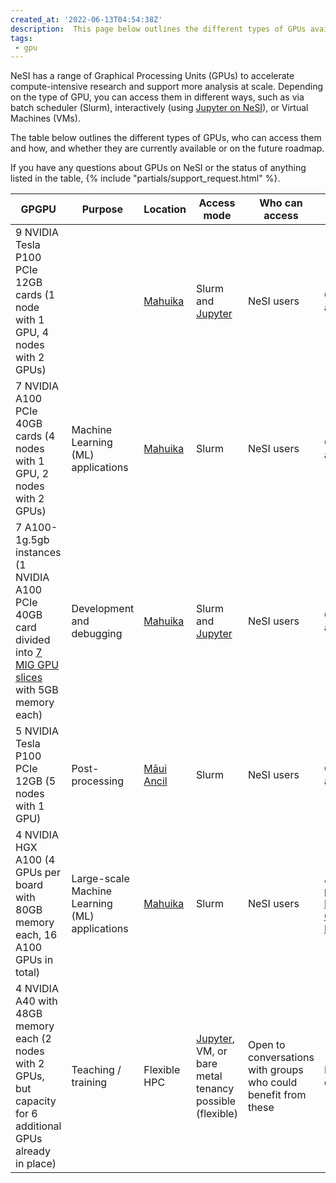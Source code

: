 ```yaml
---
created_at: '2022-06-13T04:54:38Z'
description:  This page below outlines the different types of GPUs available on NeSI
tags:
 - gpu
---
```



NeSI has a range of Graphical Processing Units (GPUs) to accelerate compute-intensive research and support more analysis at scale.
Depending on the type of GPU, you can access them in different ways, such as via batch scheduler (Slurm), interactively (using [Jupyter on NeSI](../Interactive_computing_using_Jupyter/Jupyter_on_NeSI.md)),
or Virtual Machines (VMs).

The table below outlines the different types of GPUs,
who can access them and how, and whether they are currently available or on the future roadmap.

If you have any questions about GPUs on NeSI or the status of anything listed in the table,
{% include "partials/support_request.html" %}.

| GPGPU | Purpose | Location | Access mode | Who can access | Status |
|-------|---------|----------|-------------|----------------|--------|
| 9 NVIDIA Tesla P100 PCIe 12GB cards (1 node with 1 GPU, 4 nodes with 2 GPUs) | | [Mahuika](../The_NeSI_High_Performance_Computers/Mahuika.md) | Slurm and [Jupyter](../Interactive_computing_using_Jupyter/Jupyter_on_NeSI.md) | NeSI users | Currently available |
| 7 NVIDIA A100 PCIe 40GB cards (4 nodes with 1 GPU, 2 nodes with 2 GPUs) | Machine Learning (ML) applications | [Mahuika](../The_NeSI_High_Performance_Computers/Mahuika.md) | Slurm | NeSI users | Currently available |
| 7 A100-1g.5gb instances (1 NVIDIA A100 PCIe 40GB card divided into [7 MIG GPU slices](https://www.nvidia.com/en-us/technologies/multi-instance-gpu/) with 5GB memory each) | Development and debugging | [Mahuika](../The_NeSI_High_Performance_Computers/Mahuika.md) | Slurm and [Jupyter](../Interactive_computing_using_Jupyter/Jupyter_on_NeSI.md) | NeSI users | Currently available |
| 5 NVIDIA Tesla P100 PCIe 12GB (5 nodes with 1 GPU) | Post-processing | [Māui Ancil](../The_NeSI_High_Performance_Computers/Maui_Ancillary.md) | Slurm | NeSI users | Currently available |
| 4 NVIDIA HGX A100 (4 GPUs per board with 80GB memory each, 16 A100 GPUs in total) | Large-scale Machine Learning (ML) applications | [Mahuika](../The_NeSI_High_Performance_Computers/Mahuika.md) | Slurm | NeSI users | Available as part of the [Milan Compute Nodes](./Milan_Compute_Nodes.md) |
| 4 NVIDIA A40 with 48GB memory each (2 nodes with 2 GPUs, but capacity for 6 additional GPUs already in place) | Teaching / training | Flexible HPC | [Jupyter](../Interactive_computing_using_Jupyter/Jupyter_on_NeSI.md), VM, or bare metal tenancy possible (flexible) | Open to conversations with groups who could benefit from these | In development. |
